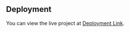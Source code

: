 ## Deployment

You can view the live project at [Deployment Link](https://wanderlust-slj5.onrender.com).
